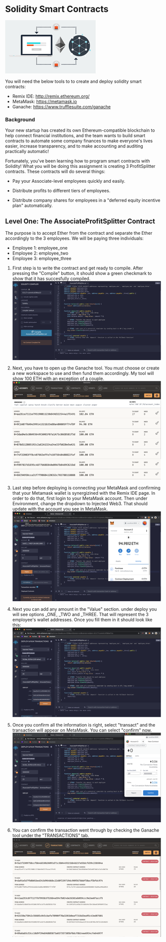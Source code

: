 # Solidity Smart Contracts

![Smart Contract](./Screenshots/smart_contracts.png) 

You will need the below tools to to create and deploy solidity smart contracts:
  - Remix IDE: http://remix.ethereum.org/
  - MetaMask: https://metamask.io
  - Ganache: https://www.trufflesuite.com/ganache

### Background

Your new startup has created its own Ethereum-compatible blockchain to help connect financial institutions, and the team wants to build smart contracts to automate some company finances to make everyone's lives easier, increase transparency, and to make accounting and auditing practically automatic!

Fortunately, you've been learning how to program smart contracts with Solidity! What you will be doing this assignment is creating 3 ProfitSplitter contracts. These contracts will do several things:

 - Pay your Associate-level employees quickly and easily.

 - Distribute profits to different tiers of employees.

 - Distribute company shares for employees in a "deferred equity incentive plan" automatically.

## Level One: The AssociateProfitSplitter Contract

The purpose is to accept Ether from the contract and separate the Ether accordingly to the 3 employees. We will be paying three individuals:
 - Employee 1: employee_one
 - Employee 2: employee_two
 - Employee 3: employee_three

1. First step is to write the contract and get ready to compile. After pressing the "Compile" button, it should show a green checkmark to show that it has succesfully compiled.
![Compile](./Screenshots/Associate_profit_compile.png) 

2. Next, you have to open up the Ganache tool. You must choose or create a new workspace to use and then fund them accordingly. My tool will show 100 ETH with an exception of a couple. 
![Ganache](./Screenshots/Associate_profit_ganache.png) 

3. Last step before deploying is connecting your MetaMask and confirming that your Metamask wallet is synergizined with the Remix IDE page. In order to do that, first login to your MetaMask account. Then under Environment, change the dropdown to Injected Web3. That should update with the account you see in MetaMask. 
![MetaMask](./Screenshots/Associate_profit_metamask.png) 

4. Next you can add any amount in the "Value" section. under deploy you will see options _ONE, _TWO and _THREE. That will represent the 3 employee's wallet addresses. Once you fill them in it should look like this:
![Deploy](./Screenshots/Associate_profit_deploy.png) 

5. Once you confirm all the information is right, select "transact" and the transaction will appear on MetaMask. You can select "confirm" now.
![Transaction](./Screenshots/Associate_profit_transact.png) 

6. You can confirm the transaction went through by checking the Ganache tool under the "TRANSACTIONS" tab.
![Confirm](./Screenshots/Associate_profit_confirm.png) 
